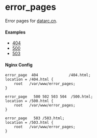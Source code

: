 # error_pages
Error pages for [datarc.cn](https://datarc.cn).

#### Examples
* [404](https://datarc.cn/404.html)
* [500](https://datarc.cn/500.html)
* [503](https://datarc.cn/503.html)

#### Nginx Config
```
error_page  404              /404.html;
location = /404.html {
    root   /var/www/error_pages;
}

error_page   500 502 503 504  /500.html;
location = /500.html {
    root   /var/www/error_pages;
}

error_page   503 /503.html;
location = /503.html {
    root   /var/www/error_pages;
}
```